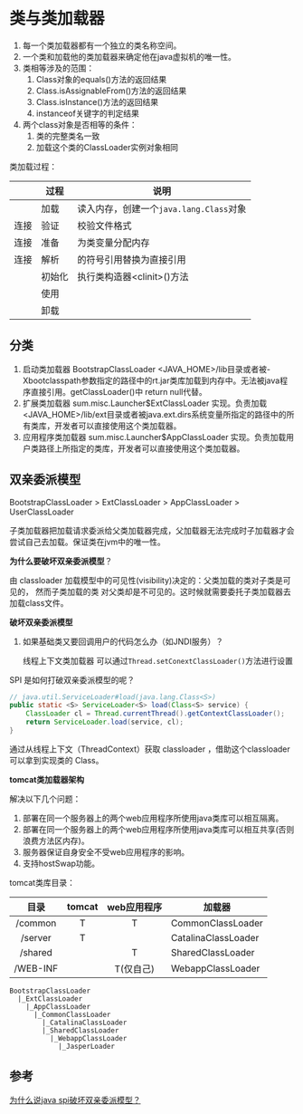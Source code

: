 # 类与类加载器

1. 每一个类加载器都有一个独立的类名称空间。
2. 一个类和加载他的类加载器来确定他在java虚拟机的唯一性。
3. 类相等涉及的范围：
   1. Class对象的equals()方法的返回结果
   2. Class.isAssignableFrom()方法的返回结果
   3. Class.isInstance()方法的返回结果
   4. instanceof关键字的判定结果
4. 两个class对象是否相等的条件：
   1. 类的完整类名一致
   2. 加载这个类的ClassLoader实例对象相同

类加载过程：

|      | 过程   | 说明                                    |
| ---- | ------ | --------------------------------------- |
|      | 加载   | 读入内存，创建一个`java.lang.Class`对象 |
| 连接 | 验证   | 校验文件格式                            |
| 连接 | 准备   | 为类变量分配内存                        |
| 连接 | 解析   | 的符号引用替换为直接引用                |
|      | 初始化 | 执行类构造器\<clinit>()方法             |
|      | 使用   |                                         |
|      | 卸载   |                                         |

## 分类

1. 启动类加载器 BootstrapClassLoader <JAVA_HOME>/lib目录或者被-Xbootclasspath参数指定的路径中的rt.jar类库加载到内存中。无法被java程序直接引用。getClassLoader()中 return null代替。
2. 扩展类加载器 sum.misc.Launcher$ExtClassLoader 实现。负责加载<JAVA_HOME>/lib/ext目录或者被java.ext.dirs系统变量所指定的路径中的所有类库，开发者可以直接使用这个类加载器。
3. 应用程序类加载器 sum.misc.Launcher$AppClassLoader 实现。负责加载用户类路径上所指定的类库，开发者可以直接使用这个类加载器。

## 双亲委派模型

BootstrapClassLoader > ExtClassLoader > AppClassLoader > UserClassLoader

子类加载器把加载请求委派给父类加载器完成，父加载器无法完成时子加载器才会尝试自己去加载。保证类在jvm中的唯一性。	

**为什么要破坏双亲委派模型**？

由 classloader 加载模型中的可见性(visibility)决定的：父类加载的类对子类是可见的， 然而子类加载的类 对父类却是不可见的。这时候就需要委托子类加载器去加载class文件。

**破坏双亲委派模型**

1. 如果基础类又要回调用户的代码怎么办（如JNDI服务）？

   线程上下文类加载器 可以通过`Thread.setConextClassLoader()`方法进行设置

SPI 是如何打破双亲委派模型的呢？

```java
// java.util.ServiceLoader#load(java.lang.Class<S>)
public static <S> ServiceLoader<S> load(Class<S> service) {
    ClassLoader cl = Thread.currentThread().getContextClassLoader();
    return ServiceLoader.load(service, cl);
}
```

通过从线程上下文（ThreadContext）获取 classloader ，借助这个classloader 可以拿到实现类的 Class。

**tomcat类加载器架构**

解决以下几个问题：

1. 部署在同一个服务器上的两个web应用程序所使用java类库可以相互隔离。
2. 部署在同一个服务器上的两个web应用程序所使用java类库可以相互共享(否则浪费方法区内存)。
3. 服务器保证自身安全不受web应用程序的影响。
4. 支持hostSwap功能。

tomcat类库目录：

|   目录   | tomcat | web应用程序 | 加载器              |
| :------: | :----: | :---------: | ------------------- |
| /common  |   T    |      T      | CommonClassLoader   |
| /server  |   T    |             | CatalinaClassLoader |
| /shared  |        |      T      | SharedClassLoader   |
| /WEB-INF |        |  T(仅自己)  | WebappClassLoader   |

```
BootstrapClassLoader
  |_ExtClassLoader
    |_AppClassLoader
      |_CommonClassLoader
        |_CatalinaClassLoader
        |_SharedClassLoader
          |_WebappClassLoader
            |_JasperLoader
```

## 参考

[为什么说java spi破坏双亲委派模型？](https://www.zhihu.com/question/49667892)

